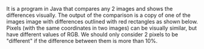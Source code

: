 It is a program in Java that compares any 2 images and shows the differences visually.
The output of the comparison is a copy of one of the images image with differences outlined with red rectangles as shown below.
Pixels (with the same coordinates in two images) can be visually similar, but have different values of RGB. 
We should only consider 2 pixels to be &quot;different&quot; if the difference between them is more than 10%.
